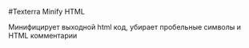 #Texterra Minify HTML

Минифицирует выходной html код, убирает пробельные символы и HTML комментарии